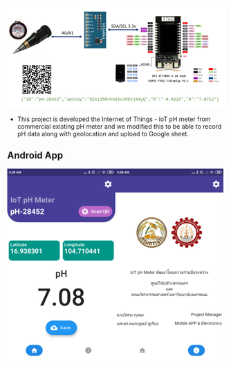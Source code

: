 ![ph_diagram](/images/ph_diagram_.png)
* This project is developed the Internet of Things - ioT pH meter from commercial existing pH meter and we modified this to be able to record pH data along with geolocation and upload to Google sheet.

## Android App

<img src="https://github.com/komkritc/ioT_pH/blob/master/images/screen_1.png" width=250 align="left" />
<img src="https://github.com/komkritc/ioT_pH/blob/master/images/screen_2.png" width=250 align="center" />
